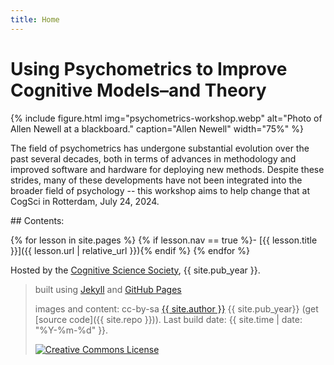 ```yaml
---
title: Home
---
```


# Using Psychometrics to Improve Cognitive Models–and Theory

{% include figure.html img="psychometrics-workshop.webp" alt="Photo of Allen Newell at a blackboard." caption="Allen Newell" width="75%" %}

The field of psychometrics has undergone substantial evolution over the past several decades, both in terms of advances in methodology and improved software and hardware for deploying new methods. Despite these strides, many of these developments have not been integrated into the broader field of psychology -- this workshop aims to help change that at CogSci in Rotterdam, July 24, 2024.

<div class="toc" markdown="1">
## Contents:

{% for lesson in site.pages %}
{% if lesson.nav == true %}- [{{ lesson.title }}]({{ lesson.url | relative_url }}){% endif %}
{% endfor %}
</div>

Hosted by the [Cognitive Science Society](https://cognitivesciencesociety.org/), {{ site.pub_year }}.
 
> built using [Jekyll](https://jekyllrb.com/) and [GitHub Pages](https://pages.github.com/)
>
> images and content: cc-by-sa <a href="https://github.com/{{ site.github_username }}">{{ site.author }}</a> {{ site.pub_year}} (get [source code]({{ site.repo }})).
> Last build date: {{ site.time | date: "%Y-%m-%d" }}.
>
> <a href="http://creativecommons.org/licenses/by-sa/4.0/" rel="license"><img style="border-width: 0;" src="https://i.creativecommons.org/l/by-sa/4.0/88x31.png" alt="Creative Commons License" /></a>
